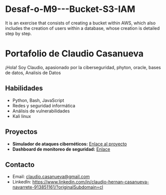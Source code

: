 # Desaf-o-M9---Bucket-S3-IAM
It is an exercise that consists of creating a bucket within AWS, which also includes the creation of users within a database, whose creation is detailed step by step.

# Portafolio de Claudio Casanueva
¡Hola! Soy Claudio, apasionado por la ciberseguridad, phyton, oracle, bases de datos, Analisis de Datos

## Habilidades
- Python, Bash, JavaScript
- Redes y seguridad informática
- Análisis de vulnerabilidades
- Kali linux

## Proyectos
- **Simulador de ataques cibernéticos:** [Enlace al proyecto](./proyectos/ataques/README.md)
- **Dashboard de monitoreo de seguridad:** [Enlace](./proyectos/dashboard/README.md)

## Contacto
- Email: claudio.casanueva@gmail.com
- LinkedIn: https://www.linkedin.com/in/claudio-hernan-casanueva-navarrete-913851161/?originalSubdomain=cl
